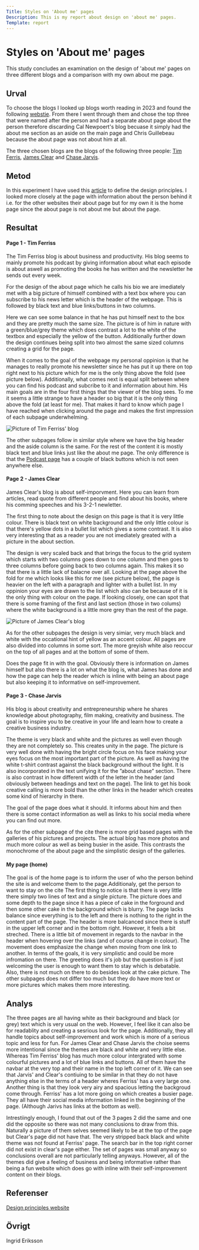 ```yaml
---
Title: Styles on 'About me' pages
Description: This is my report about design on 'about me' pages.
Template: report
---
```


Styles on 'About me' pages
=======================

This study concludes an examination on the design of 'about me' pages on three different blogs and a comparison with my own about me page. 

Urval
-----------------------

To choose the blogs I looked up blogs worth reading in 2023 and found the following <a href='https://influencedigest.com/top-global-rankings/top-15-personal-blogs-you-should-follow-2023/'>webstie</a>. From there I went through them and chose the top three that were named after the person and had a separate about page about the person therefore discarding Cal Newpoert's blog becuase it simply had the about me section as an aside on the main page and Chris Guillebeau because the about page was not about him at all. 

The three chosen blogs are the blogs of the following three people: <a href='https://tim.blog/about/'>Tim Ferris</a>, <a href='https://jamesclear.com/about'>James Clear</a> and <a href='https://www.chasejarvis.com/about/'>Chase Jarvis</a>.

Metod
-----------------------

In this experiment I have used this  <a href='https://www.canva.com/learn/design-elements-principles/'>article</a> to define the design principles. I looked more closely at the page with information about the person behind it i.e. for the other websites their about page but for my own it is the home page since the about page is not about me but about the page. 

Resultat
-----------------------

#### Page 1 - Tim Ferriss
The Tim Ferriss blog is about business and productivity. His blog seems to mainly promote his podcast by giving information about what each episode is about aswell as promoting the books he has written and the newsletter he sends out every week. 

For the design of the about page which he calls his bio we are imediately met with a big picture of himself combined with a text box where you can subscribe to his news letter which is the header of the webpage. This is followed by black text and blue links/buttons in two columns.

Here we can see some balance in that he has put himself next to the box and they are pretty much the same size. The picture is of him in nature with a green/blue/grey theme which does contrast a lot to the white of the textbox and especially the yellow of the button. Additionally further down the design continues being split into two almost the same sized columns creating a grid for the page.

When it comes to the goal of the webpage my personal oppinion is that he manages to really promote his newsletter since he has put it up there on top right next to his picture which for me is the only thing above the fold (see picture below). Additionally, what comes next is equal split between where you can find his podcast and subcribe to it and information about him. His main goals are in the four first things that the viewer of the blog sees. To me it seems a little strange to have a header so big that it is the only thing above the fold (at least for me). That makes it hard to know which page I have reached when clicking around the page and makes the first impression of each subpage underwhelming.  

![Picture of Tim Ferriss' blog](%base_url%/image/TimFerriss.png?w=300&h=300)

The other subpages follow in similar style where we have the big header and the aside column is the same. For the rest of the content it is mostly black text and blue links just like the about me page. The only difference is that the <a href='https://tim.blog/podcast/'>Podcast page</a> has a couple of black buttons which is not seen anywhere else.

#### Page 2 - James Clear

James Clear's blog is about self-imporvment. Here you can learn from articles, read quote from different people and find about his books, where his comming speeches and his 3-2-1 newletter. 

The first thing to note about the design on this page is that it is very little colour. There is black text on white background and the only little colour is that there's yellow dots in a bullet list which gives a some contrast. It is also very interesting that as a reader you are not imediately greated with a picture in the about section. 

The design is very scaled back and that brings the focus to the grid system which starts with two columns goes down to one column and then goes to three columns before going back to two columns again. This makes it so that there is a little lack of balacne over all. Looking at the page above the fold for me which looks like this for me (see picture below), the page is heavier on the left with a paragraph and lighter with a bullet list. In my oppinion your eyes are drawn to the list which also can be because of it is the only thing with colour on the page. If looking closely, one can spot that there is some framing of the first and last section (those in two colums) where the white background is a little more grey than the rest of the page. 

![Picture of James Clear's blog](%base_url%/image/JamesClear.png?w=300&h=300)

As for the other subpages the design is very simiar, very much black and white with the occational hint of yellow as an accent colour. All pages are also divided into columns in some sort. The more greyish white also reoccur on the top of all pages and at the bottom of some of them.  

Does the page fit in with the goal. Obviously there is information on James himself but also there is a lot on what the blog is, what James has done and how the page can help the reader which is inline with being an about page but also keeping it to informative on self-improvement.

#### Page 3 - Chase Jarvis

His blog is about creativity and entrepreneurship where he shares knowledge about photography, film making, creativity and business. The goal is to inspire you to be creative in your life and learn how to create a creative business industry. 

The theme is very black and white and the pictures as well even though they are not completely so. This creates unity in the page. The picture is very well done with having the bright circle focus on his face making your eyes focus on the most important part of the picture. As well as having the white t-shirt contrast against the black background without the light. It is also incorporated in the text unifying it for the ”about chase” section. There is also contrast in how different width of the letter in the header (and obviously between headings and text on the page).  The link to get his book creative calling is more bold than the other links in the header which creates some kind of hierarchy in there. 

The goal of the page does what it should. It informs about him and then there is some contact information as well as links to his social media where you can find out more. 

As for the other subpage of the cite there is more grid based pages with the galleries of his pictures and projects. The actual blog has more photos and much more colour as well as being busier in the aside. This contrasts the monochrome of the about page and the simplistic design of the galleries. 

#### My page (home)
The goal is of the home page is to inform the user of who the person behind the site is and welcome them to the page.Additionaly, get the person to want to stay on the cite
The first thing to notice is that there is very little there simply two lines of text and a single picture. The picture does and some depth to the page since it has a piece of cake in the forground and then some other cake in the background which is blurry. The page lacks balance since everything is to the left and there is nothing to the right in the content part of the page. The header is more balcanced since there is stuff in the upper left corner and in the bottom right. However, it feels a bit streched. There is a little bit of movement in regards to the navbar in the header when hovering over the links (and of course change in colour). The movement does emphasize the change when moving from one link to another. 
In terms of the goals, it is very simplistic and could be more infromation on there. The greeting does it's job but the question is if just welcoming the user is enough to want them to stay which is debatable. Also, there is not much on there to do besides look at the cake picture. 
The other subpages does not differ too much but they do have more text or more pictures which makes them more interesting. 

Analys
-----------------------
The three pages are all having white as their background and black (or grey) text which is very usual on the web. However, I feel like it can also be for readablity and creating a sesrious look for the page. Additionally, they all handle topics about self-improvement and work which is more of a serious topic and less for fun. For James Clear and Chase Jarvis the choise seems more intentional since the themes are black and white and very little else. Whereas Tim Ferriss' blog has much more colour intergrated with some colourful pictures and a lot of blue links and buttons. All of them have the navbar at the very top and their name in the top left corner of it. We can see that Jarvis' and Clear's contiuing to be similar in that they do not have anything else in the terms of a header wheres Ferriss' has a very large one. Another thing is that they look very airy and spacious letting the backgroud come through. Ferriss' has a lot more going on which creates a busier page. They all have their social media information linked in the beginning of the page. (Although Jarivs has links at the bottom as well).

Intrestiingly enough, I found that out of the 3 pages 2 did the same and one did the opposite so there was not many conclusions to draw from this. Naturally a picture of them selves seemed likely to be at the top of the page but Clear's page did not have that. The very stripped back black and white theme was not found at Ferriss' page. The search bar in the top right corner did not exist in clear's page either. The set of pages was small anyway so conclusions overall are not particularly telling anyways. However, all of the themes did give a feeling of business and being informative rather than being a fun website which does go with inline with their self-improvement content on their blogs. 



Referenser
-----------------------
<a href='https://influencedigest.com/top-global-rankings/top-15-personal-blogs-you-should-follow-2023/'>Design principles website</a>


Övrigt
-----------------------

Ingrid Eriksson 